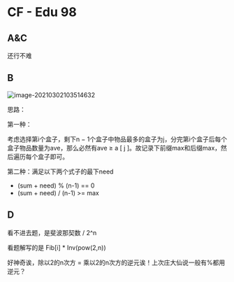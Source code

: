 # CF - Edu 98

## A&C

还行不难

## B

![image-20210302103514632](https://littlefisher.oss-cn-beijing.aliyuncs.com/images/image-20210302103514632.png)

思路：

第一种：

考虑选择第i个盒子，剩下n − 1个盒子中物品最多的盒子为j，分完第i个盒子后每个盒子物品数量为ave，那么必然有ave ≥ a [ j ]。故记录下前缀max和后缀max，然后遍历每个盒子即可。

第二种：满足以下两个式子的最下need

- (sum + need) % (n-1) == 0
- (sum + need) / (n-1) >= max

 ## D

看不进去题，是斐波那契数 / 2^n

看题解写的是 Fib[i] * Inv(pow(2,n))

好神奇诶，除以2的n次方 = 乘以2的n次方的逆元诶！上次庄大仙说一般有%都用逆元？